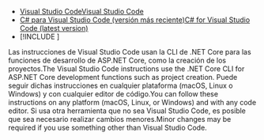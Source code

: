 * [<span data-ttu-id="f0cc3-101">Visual Studio Code</span><span class="sxs-lookup"><span data-stu-id="f0cc3-101">Visual Studio Code</span></span>](https://code.visualstudio.com/download)
* [<span data-ttu-id="f0cc3-102">C# para Visual Studio Code (versión más reciente)</span><span class="sxs-lookup"><span data-stu-id="f0cc3-102">C# for Visual Studio Code (latest version)</span></span>](https://marketplace.visualstudio.com/items?itemName=ms-dotnettools.csharp)
* [!INCLUDE [](~/includes/3.0-SDK.md)]

<span data-ttu-id="f0cc3-103">Las instrucciones de Visual Studio Code usan la CLI de .NET Core para las funciones de desarrollo de ASP.NET Core, como la creación de los proyectos.</span><span class="sxs-lookup"><span data-stu-id="f0cc3-103">The Visual Studio Code instructions use the .NET Core CLI for ASP.NET Core development functions such as project creation.</span></span> <span data-ttu-id="f0cc3-104">Puede seguir dichas instrucciones en cualquier plataforma (macOS, Linux o Windows) y con cualquier editor de código.</span><span class="sxs-lookup"><span data-stu-id="f0cc3-104">You can follow these instructions on any platform (macOS, Linux, or Windows) and with any code editor.</span></span> <span data-ttu-id="f0cc3-105">Si usa otra herramienta que no sea Visual Studio Code, es posible que sea necesario realizar cambios menores.</span><span class="sxs-lookup"><span data-stu-id="f0cc3-105">Minor changes may be required if you use something other than Visual Studio Code.</span></span>

